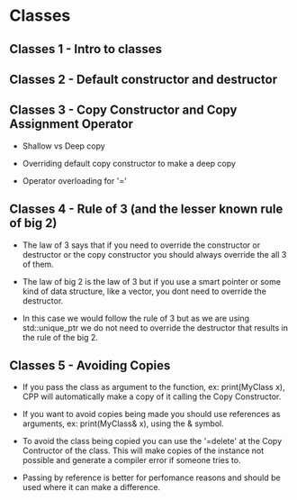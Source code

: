 # Classes

## Classes 1 - Intro to classes

## Classes 2 - Default constructor and destructor

## Classes 3 - Copy Constructor and Copy Assignment Operator

- Shallow vs Deep copy

- Overriding default copy constructor to make a deep copy

- Operator overloading for '='

## Classes 4 - Rule of 3 (and the lesser known rule of big 2)

- The law of 3 says that if you need to override the constructor or destructor or
the copy constructor you should always override the all 3 of them.

- The law of big 2 is the law of 3 but if you use a smart pointer or some kind of
data structure, like a vector, you dont need to override the destructor.

- In this case we would follow the rule of 3 but as we are using std::unique_ptr
we do not need to override the destructor that results in the rule of the big 2.

## Classes 5 - Avoiding Copies

- If you pass the class as argument to the function, ex: print(MyClass x), CPP will
automatically make a copy of it calling the Copy Constructor.

- If you want to avoid copies being made you should use references as arguments,
ex: print(MyClass& x), using the & symbol.

- To avoid the class being copied you can use the '=delete' at the Copy Contructor
of the class. This will make copies of the instance not possible and generate a
compiler error if someone tries to.

- Passing by reference is better for perfomance reasons and should be used where
it can make a difference.
